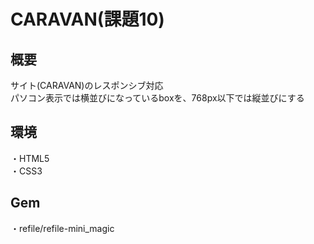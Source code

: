 # CARAVAN(課題10)


## 概要
サイト(CARAVAN)のレスポンシブ対応</br>
パソコン表示では横並びになっているboxを、768px以下では縦並びにする

## 環境
・HTML5</br>
・CSS3

## Gem
・refile/refile-mini_magic


